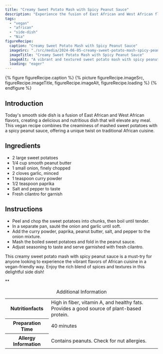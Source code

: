 ```yaml
---
title: "Creamy Sweet Potato Mash with Spicy Peanut Sauce"
description: "Experience the fusion of East African and West African flavors in this creamy sweet potato mash with spicy peanut sauce. A vegan twist on traditional African cuisine."
tags:
  - "vegan"
  - "african"
  - "side-dish"
  - "Nia"
figureRecipe: 
  caption: "Creamy Sweet Potato Mash with Spicy Peanut Sauce"
  imageSrc: "./src/media/2024-06-05-creamy-sweet-potato-mash-spicy-peanut-sauce-7114.png"
  imageTitle: "Creamy Sweet Potato Mash with Spicy Peanut Sauce"
  imageAlt: "A vibrant and textured sweet potato mash with spicy peanut sauce, elegantly displayed on a modern dining table setting."
  loading: "eager"
---
```


{% figure figureRecipe.caption %}
{% picture figureRecipe.imageSrc, figureRecipe.imageTitle, figureRecipe.imageAlt, figureRecipe.loading %}
{% endfigure %}

## Introduction

Today's smooth side dish is a fusion of East African and West African flavors, creating a delicious and nutritious dish that will elevate any meal. This vegan recipe combines the creaminess of mashed sweet potatoes with a spicy peanut sauce, offering a unique twist on traditional African cuisine.

## Ingredients

- 2 large sweet potatoes
- 1/4 cup smooth peanut butter
- 1 small onion, finely chopped
- 2 cloves garlic, minced
- 1 teaspoon curry powder
- 1/2 teaspoon paprika
- Salt and pepper to taste
- Fresh cilantro for garnish

## Instructions

- Peel and chop the sweet potatoes into chunks, then boil until tender.
- In a separate pan, sauté the onion and garlic until soft.
- Add the curry powder, paprika, peanut butter, salt, and pepper to the onion mixture.
- Mash the boiled sweet potatoes and fold in the peanut sauce.
- Adjust seasoning to taste and serve garnished with fresh cilantro.

This creamy sweet potato mash with spicy peanut sauce is a must-try for anyone looking to experience the vibrant flavors of African cuisine in a vegan-friendly way. Enjoy the rich blend of spices and textures in this delightful side dish!

**

<table><caption class='sr-only'>Additional Information</caption><tr><th>Nutritionfacts</th><td>High in fiber, vitamin A, and healthy fats. Provides a good source of plant-based protein.&nbsp;</td></tr><tr><th>Preparation Time</th><td>40 minutes&nbsp;</td></tr><tr><th>Allergy Information</th><td>Contains peanuts. Check for nut allergies.&nbsp;</td></tr></table>

